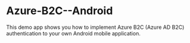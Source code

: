 # Azure-B2C--Android
This demo app shows you how to implement  Azure B2C (Azure AD B2C) authentication to your own Android mobile application.
